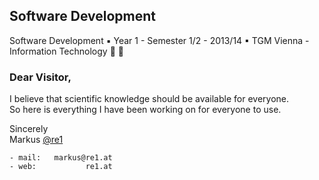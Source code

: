 ## Software Development
Software Development ▪ Year 1 - Semester 1/2 - 2013/14 ▪ TGM Vienna - Information Technology :school_satchel: :school:

### Dear Visitor,
I believe that scientific knowledge should be available for everyone.\
So here is everything I have been working on for everyone to use.

Sincerely\
Markus [@re1](https://github.com/re1)

```
- mail:   markus@re1.at
- web:           re1.at
 
